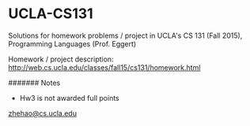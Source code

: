 # UCLA-CS131

Solutions for homework problems / project in UCLA's CS 131 (Fall 2015), Programming Languages (Prof. Eggert)

Homework / project description: http://web.cs.ucla.edu/classes/fall15/cs131/homework.html

####### Notes
* Hw3 is not awarded full points

zhehao@cs.ucla.edu